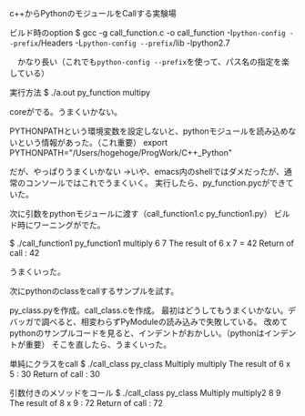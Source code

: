 c++からPythonのモジュールをCallする実験場

ビルド時のoption
$ gcc -g call_function.c -o call_function -I`python-config --prefix`/Headers -L`python-config --prefix`/lib -lpython2.7

　かなり長い（これでも`python-config --prefix`を使って、パス名の指定を楽している）

実行方法
$ ./a.out py_function multipy

coreがでる。うまくいかない。

PYTHONPATHという環境変数を設定しないと、pythonモジュールを読み込めないという情報があった。（これ重要）
export PYTHONPATH="/Users/hogehoge/ProgWork/C++_Python"

だが、やっぱりうまくいかない
→いや、emacs内のshellではダメだったが、通常のコンソールではこれでうまくいく。
 実行したら、py_function.pycができていた。

次に引数をpythonモジュールに渡す（call_function1.c py_function1.py）
ビルド時にワーニングがでた。

$ ./call_function1 py_function1 multiply 6 7
The result of  6  x  7  =  42
Return of call : 42

うまくいった。

次にpythonのclassをcallするサンプルを試す。

py_class.pyを作成。call_class.cを作成。
最初はどうしてもうまくいかない。デバッガで調べると、相変わらずPyModuleの読み込みで失敗している。
改めてpythonのサンプルコードを見ると、インデントがおかしい。（pythonはインデントが重要）
そこを直したら、うまくいった。

単純にクラスをcall
$ ./call_class py_class Multiply multiply
The result of 6 x 5 : 30
Return of call : 30

引数付きのメソッドをコール
$ ./call_class py_class Multiply multiply2 8 9
The result of 8 x 9 : 72
Return of call : 72


